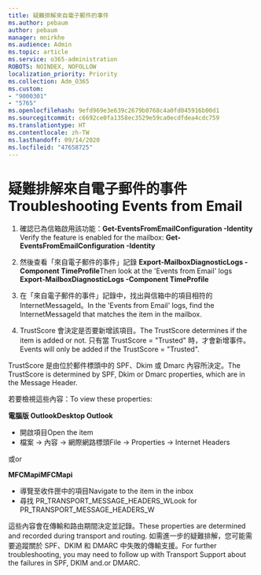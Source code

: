 ```yaml
---
title: 疑難排解來自電子郵件的事件
ms.author: pebaum
author: pebaum
manager: mnirkhe
ms.audience: Admin
ms.topic: article
ms.service: o365-administration
ROBOTS: NOINDEX, NOFOLLOW
localization_priority: Priority
ms.collection: Adm_O365
ms.custom:
- "9000301"
- "5765"
ms.openlocfilehash: 9efd969e3e639c2679b0768c4a0fd045916b00d1
ms.sourcegitcommit: c6692ce0fa1358ec3529e59ca0ecdfdea4cdc759
ms.translationtype: HT
ms.contentlocale: zh-TW
ms.lasthandoff: 09/14/2020
ms.locfileid: "47658725"
---
```

# <a name="troubleshooting-events-from-email"></a><span data-ttu-id="94fa5-102">疑難排解來自電子郵件的事件</span><span class="sxs-lookup"><span data-stu-id="94fa5-102">Troubleshooting Events from Email</span></span>

1. <span data-ttu-id="94fa5-103">確認已為信箱啟用該功能：**Get-EventsFromEmailConfiguration -Identity <mailbox>**</span><span class="sxs-lookup"><span data-stu-id="94fa5-103">Verify the feature is enabled for the mailbox: **Get-EventsFromEmailConfiguration -Identity <mailbox>**</span></span>

2. <span data-ttu-id="94fa5-104">然後查看「來自電子郵件的事件」記錄 **Export-MailboxDiagnosticLogs <mailbox> -Component TimeProfile**</span><span class="sxs-lookup"><span data-stu-id="94fa5-104">Then look at the 'Events from Email' logs **Export-MailboxDiagnosticLogs <mailbox> -Component TimeProfile**</span></span>

3. <span data-ttu-id="94fa5-105">在「來自電子郵件的事件」記錄中，找出與信箱中的項目相符的 InternetMessageId。</span><span class="sxs-lookup"><span data-stu-id="94fa5-105">In the 'Events from Email' logs, find the InternetMessageId that matches the item in the mailbox.</span></span>  

4. <span data-ttu-id="94fa5-106">TrustScore 會決定是否要新增該項目。</span><span class="sxs-lookup"><span data-stu-id="94fa5-106">The TrustScore determines if the item is added or not.</span></span> <span data-ttu-id="94fa5-107">只有當 TrustScore = "Trusted" 時，才會新增事件。</span><span class="sxs-lookup"><span data-stu-id="94fa5-107">Events will only be added if the TrustScore = "Trusted".</span></span>

<span data-ttu-id="94fa5-108">TrustScore 是由位於郵件標頭中的 SPF、Dkim 或 Dmarc 內容所決定。</span><span class="sxs-lookup"><span data-stu-id="94fa5-108">The TrustScore is determined by SPF, Dkim or Dmarc properties, which are in the Message Header.</span></span>

<span data-ttu-id="94fa5-109">若要檢視這些內容：</span><span class="sxs-lookup"><span data-stu-id="94fa5-109">To view these properties:</span></span>

<span data-ttu-id="94fa5-110">**電腦版 Outlook**</span><span class="sxs-lookup"><span data-stu-id="94fa5-110">**Desktop Outlook**</span></span>

- <span data-ttu-id="94fa5-111">開啟項目</span><span class="sxs-lookup"><span data-stu-id="94fa5-111">Open the item</span></span>
- <span data-ttu-id="94fa5-112">檔案 -> 內容 -> 網際網路標頭</span><span class="sxs-lookup"><span data-stu-id="94fa5-112">File -> Properties -> Internet Headers</span></span>

<span data-ttu-id="94fa5-113">或</span><span class="sxs-lookup"><span data-stu-id="94fa5-113">or</span></span>

<span data-ttu-id="94fa5-114">**MFCMapi**</span><span class="sxs-lookup"><span data-stu-id="94fa5-114">**MFCMapi**</span></span>

- <span data-ttu-id="94fa5-115">導覽至收件匣中的項目</span><span class="sxs-lookup"><span data-stu-id="94fa5-115">Navigate to the item in the inbox</span></span>
- <span data-ttu-id="94fa5-116">尋找 PR_TRANSPORT_MESSAGE_HEADERS_W</span><span class="sxs-lookup"><span data-stu-id="94fa5-116">Look for PR_TRANSPORT_MESSAGE_HEADERS_W</span></span>

<span data-ttu-id="94fa5-117">這些內容會在傳輸和路由期間決定並記錄。</span><span class="sxs-lookup"><span data-stu-id="94fa5-117">These properties are determined and recorded during transport and routing.</span></span> <span data-ttu-id="94fa5-118">如需進一步的疑難排解，您可能需要追蹤關於 SPF、DKIM 和 DMARC 中失敗的傳輸支援。</span><span class="sxs-lookup"><span data-stu-id="94fa5-118">For further troubleshooting, you may need to follow up with Transport Support about the failures in  SPF, DKIM and.or DMARC.</span></span>